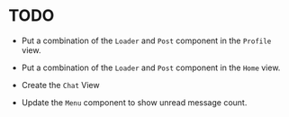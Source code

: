 # TODO

-   Put a combination of the `Loader` and `Post` component in the `Profile` view.
-   Put a combination of the `Loader` and `Post` component in the `Home` view.

-   Create the `Chat` View
-   Update the `Menu` component to show unread message count.
